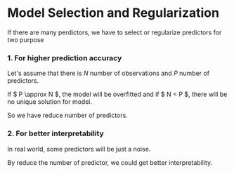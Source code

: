 # Model Selection and Regularization

If there are many perdictors, we have to select or regularize predictors for two purpose

### 1. For higher prediction accuracy
Let's assume that there is *N* number of observations and *P* number of predictors.

If $ P \approx N $, the model will be overfitted and if $ N < P $, there will be no unique solution for model.

So we have reduce number of predictors.

### 2. For better interpretability
In real world, some predictors will be just a noise.

By reduce the number of predictor, we could get better interpretability.